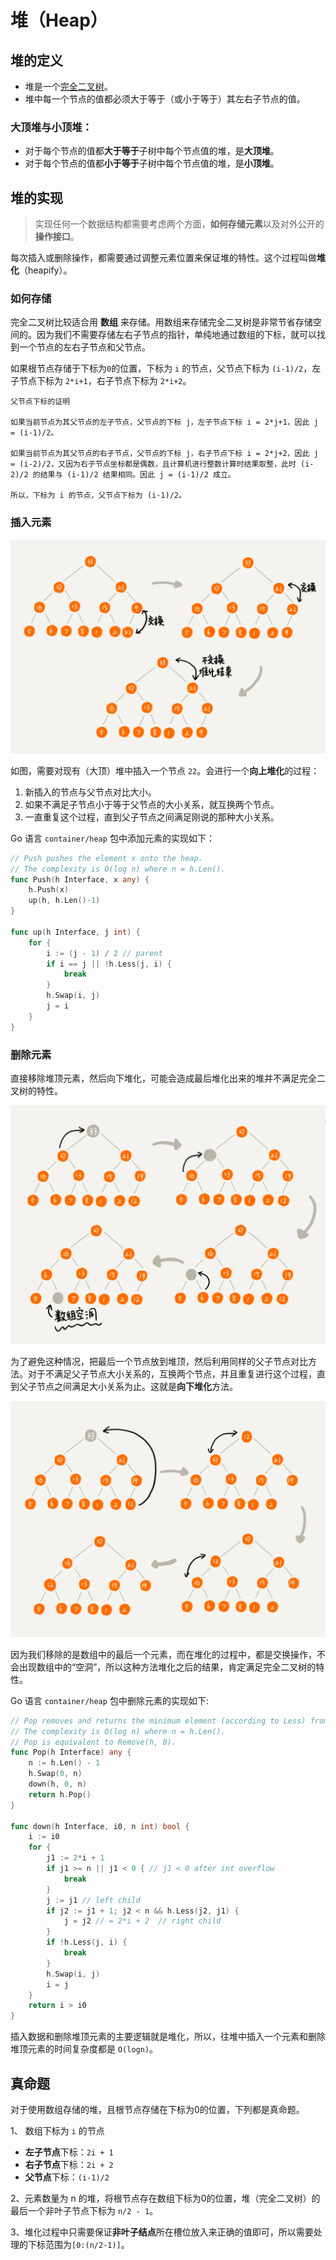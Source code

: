 # 堆（Heap）

## 堆的定义

- 堆是一个[完全二叉树](../data_struct/binary_tree.md)。
- 堆中每一个节点的值都必须大于等于（或小于等于）其左右子节点的值。

### 大顶堆与小顶堆：

- 对于每个节点的值都**大于等于**子树中每个节点值的堆，是**大顶堆**。
- 对于每个节点的值都**小于等于**子树中每个节点值的堆，是**小顶堆**。

## 堆的实现

> 实现任何一个数据结构都需要考虑两个方面，**如何存储元素**以及对外公开的**操作接口**。

每次插入或删除操作，都需要通过调整元素位置来保证堆的特性。这个过程叫做**堆化**（heapify）。

### 如何存储

完全二叉树比较适合用 **数组** 来存储。用数组来存储完全二叉树是非常节省存储空间的。因为我们不需要存储左右子节点的指针，单纯地通过数组的下标，就可以找到一个节点的左右子节点和父节点。

如果根节点存储于下标为`0`的位置，下标为 `i` 的节点，父节点下标为 `(i-1)/2`，左子节点下标为 `2*i+1`，右子节点下标为 `2*i+2`。

```
父节点下标的证明

如果当前节点为其父节点的左子节点，父节点的下标 j，左子节点下标 i = 2*j+1，因此 j = (i-1)/2。 

如果当前节点为其父节点的右子节点，父节点的下标 j，右子节点下标 i = 2*j+2，因此 j = (i-2)/2，又因为右子节点坐标都是偶数，且计算机进行整数计算时结果取整，此时 (i-2)/2 的结果与 (i-1)/2 结果相同。因此 j = (i-1)/2 成立。

所以，下标为 i 的节点，父节点下标为 (i-1)/2。
```

### 插入元素

![heap_push_up_heapfiy](../static/heap_push_up_heapify.webp)

如图，需要对现有（大顶）堆中插入一个节点 `22`。会进行一个**向上堆化**的过程：

1. 新插入的节点与父节点对比大小。
2. 如果不满足子节点小于等于父节点的大小关系，就互换两个节点。
3. 一直重复这个过程，直到父子节点之间满足刚说的那种大小关系。

Go 语言 `container/heap` 包中添加元素的实现如下：

```go
// Push pushes the element x onto the heap.
// The complexity is O(log n) where n = h.Len().
func Push(h Interface, x any) {
	h.Push(x)
	up(h, h.Len()-1)
}

func up(h Interface, j int) {
	for {
		i := (j - 1) / 2 // parent
		if i == j || !h.Less(j, i) {
			break
		}
		h.Swap(i, j)
		j = i
	}
}
```

### 删除元素

直接移除堆顶元素，然后向下堆化，可能会造成最后堆化出来的堆并不满足完全二叉树的特性。

![heap_wrong_down_heapify](../static/heap_wrong_down_heapify.webp)

为了避免这种情况，把最后一个节点放到堆顶，然后利用同样的父子节点对比方法。对于不满足父子节点大小关系的，互换两个节点，并且重复进行这个过程，直到父子节点之间满足大小关系为止。这就是**向下堆化**方法。

![heap_pop_down_heapify](../static/heap_pop_down_heapify.webp)

因为我们移除的是数组中的最后一个元素，而在堆化的过程中，都是交换操作，不会出现数组中的“空洞”，所以这种方法堆化之后的结果，肯定满足完全二叉树的特性。

Go 语言 `container/heap` 包中删除元素的实现如下:

```go
// Pop removes and returns the minimum element (according to Less) from the heap.
// The complexity is O(log n) where n = h.Len().
// Pop is equivalent to Remove(h, 0).
func Pop(h Interface) any {
	n := h.Len() - 1
	h.Swap(0, n)
	down(h, 0, n)
	return h.Pop()
}

func down(h Interface, i0, n int) bool {
	i := i0
	for {
		j1 := 2*i + 1
		if j1 >= n || j1 < 0 { // j1 < 0 after int overflow
			break
		}
		j := j1 // left child
		if j2 := j1 + 1; j2 < n && h.Less(j2, j1) {
			j = j2 // = 2*i + 2  // right child
		}
		if !h.Less(j, i) {
			break
		}
		h.Swap(i, j)
		i = j
	}
	return i > i0
}
```

插入数据和删除堆顶元素的主要逻辑就是堆化，所以，往堆中插入一个元素和删除堆顶元素的时间复杂度都是 `O(logn)`。

## 真命题

对于使用数组存储的堆，且根节点存储在下标为0的位置，下列都是真命题。

1、 数组下标为 `i` 的节点

- **左子节点**下标：`2i + 1`
- **右子节点**下标：`2i + 2` 
- **父节点**下标：`(i-1)/2`

2、元素数量为 n 的堆，将根节点存在数组下标为0的位置，堆（完全二叉树）的最后一个非叶子节点下标为 `n/2 - 1`。

3、堆化过程中只需要保证**非叶子结点**所在槽位放入来正确的值即可，所以需要处理的下标范围为`[0:(n/2-1)]`。
